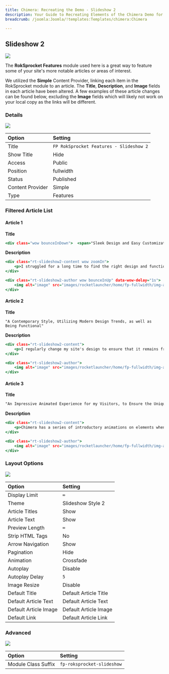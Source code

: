 ```yaml
---
title: Chimera: Recreating the Demo - Slideshow 2
description: Your Guide to Recreating Elements of the Chimera Demo for Joomla
breadcrumb: /joomla:Joomla/!templates:Templates/chimera:Chimera

---
```


Slideshow 2
-----

![][demo]

The **RokSprocket Features** module used here is a great way to feature some of your site's more notable articles or areas of interest.

We utilized the **Simple** Content Provider, linking each item in the RokSprocket module to an article. The **Title**, **Description**, and **Image** fields in each article have been altered. A few examples of these article changes can be found below, excluding the **Image** fields which will likely not work on your local copy as the links will be different.

### Details

![][demo2]

| Option           | Setting                                      |  
| :--------------- | :------------------------------------------- |  
| Title            | `FP RokSprocket Features - Slideshow 2`      |  
| Show Title       | Hide                                         |  
| Access           | Public                                       |  
| Position         | fullwidth                                    |  
| Status           | Published                                    |  
| Content Provider | Simple                                       |  
| Type             | Features                                     |  

### Filtered Article List

#### Article 1

**Title**

~~~ .html
<div class="wow bounceInDown">  <span>"Sleek Design and Easy Customization Made this the Perfect Theme for Me"</span></div>
~~~

**Description**

~~~ .html
<div class="rt-slideshow2-content wow zoomIn">
    <p>I struggled for a long time to find the right design and functionality for my portfolio site. Chimera was exactly what I was looking for to get my site up and running quickly and easily. I love it!</p>
</div>

<div class="rt-slideshow2-author wow bounceInUp" data-wow-delay="1s">
    <img alt="image" src="images/rocketlauncher/home/fp-fullwidth/img-author-01.jpg"> <span>Martin McDouglas</span>
</div>
~~~

#### Article 2

**Title**

~~~
"A Contemporary Style, Utilizing Modern Design Trends, as well as Being Functional"
~~~

**Description**

~~~ .html
<div class="rt-slideshow2-content">
    <p>I regularly change my site's design to ensure that it remains fresh, new and modern. Chimera offers a theme with all the standard features I've come to expect with a new design approach.</p>
</div>

<div class="rt-slideshow2-author">
    <img alt="image" src="images/rocketlauncher/home/fp-fullwidth/img-author-02.jpg"> <span>Jerry Andrews</span>
</div>
~~~

#### Article 3

**Title**

~~~ .html
"An Impressive Animated Experience for my Visitors, to Ensure the Uniqueness"
~~~

**Description**

~~~ .html
<div class="rt-slideshow2-content">
    <p>Chimera has a series of introductory animations on elements when you scroll through the page. They add character and life, whilst not detracting from the visitor's experience.</p>
</div>

<div class="rt-slideshow2-author">
    <img alt="image" src="images/rocketlauncher/home/fp-fullwidth/img-author-03.jpg"> <span>Sam Santiago</span>
</div>
~~~

### Layout Options

![][demo3]

| Option                | Setting               |  
| :-------------------- | :-------------------- |  
| Display Limit         | `∞`                   |  
| Theme                 | Slideshow Style 2     |  
| Article Titles        | Show                  |  
| Article Text          | Show                  |  
| Preview Length        | `∞`                   |  
| Strip HTML Tags       | No                    |  
| Arrow Navigation      | Show                  |  
| Pagination            | Hide                  |  
| Animation             | Crossfade             |  
| Autoplay              | Disable               |  
| Autoplay Delay        | `5`                   |  
| Image Resize          | Disable               |  
| Default Title         | Default Article Title |  
| Default Article Text  | Default Article Text  |  
| Default Article Image | Default Article Image |  
| Default Link          | Default Article Link  |  

### Advanced

![][demo4]

| Option              | Setting                    |  
| :------------------ | :------------------------- |  
| Module Class Suffix | `fp-roksprocket-slideshow` |  

[demo]: assets/demo_9.jpeg
[demo2]: assets/demo_9a.jpeg
[demo3]: assets/demo_9b.jpeg
[demo4]: assets/demo_9c.jpeg
